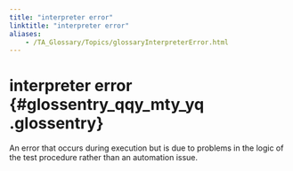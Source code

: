 ```yaml
--- 
title: "interpreter error"
linktitle: "interpreter error"
aliases: 
    - /TA_Glossary/Topics/glossaryInterpreterError.html
---
```

# interpreter error {#glossentry_qqy_mty_yq .glossentry}

An error that occurs during execution but is due to problems in the logic of the test procedure rather than an automation issue.

